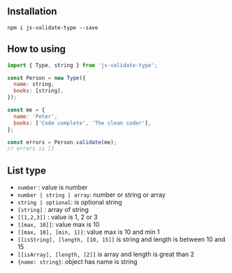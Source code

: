 ## Installation

`npm i js-validate-type --save`

## How to using

```js
import { Type, string } from 'js-validate-type';

const Person = new Type({
  name: string,
  books: [string],
});

const me = {
  name: 'Peter',
  books: ['Code complete', 'The clean coder'],
};

const errors = Person.validate(me);
// errors is []
```

## List type

- `number` : value is number
- `number | string | array`: number or string or array
- `string | optional`: is optional string
- `[string]` : array of string
- `[[1,2,3]]` : value is 1, 2 or 3
- `[[max, 10]]`: value max is 10
- `[[max, 10], [min, 1]]`: value max is 10 and min 1
- `[[isString], [length, [10, 15]]` is string and length is between 10 and 15
- `[[isArray], [length, [2]]` is array and length is great than 2
- `{name: string}`: object has name is string
